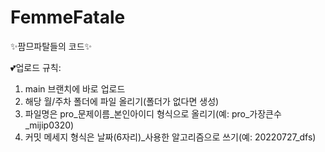 # FemmeFatale
:sparkles:팜므파탈들의 코드:sparkles:

:two_hearts:업로드 규칙:
1. main 브랜치에 바로 업로드
2. 해당 월/주차 폴더에 파일 올리기(폴더가 없다면 생성)
3. 파일명은 pro_문제이름_본인아이디 형식으로 올리기(예: pro_가장큰수_mijip0320)
4. 커밋 메세지 형식은 날짜(6자리)_사용한 알고리즘으로 쓰기(예: 20220727_dfs)
